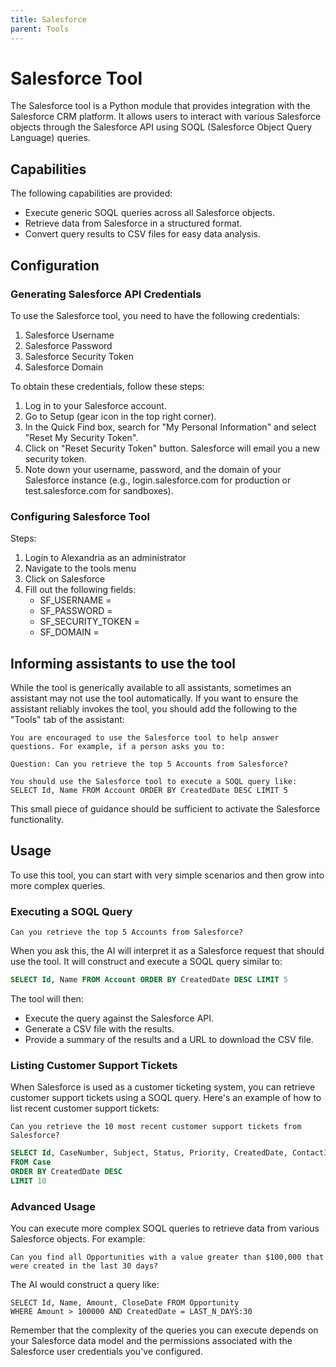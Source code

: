 ```yaml
---
title: Salesforce
parent: Tools
---
```


# Salesforce Tool

The Salesforce tool is a Python module that provides integration with the Salesforce CRM platform. It allows users to interact with various Salesforce objects through the Salesforce API using SOQL (Salesforce Object Query Language) queries.

## Capabilities

The following capabilities are provided:

* Execute generic SOQL queries across all Salesforce objects.
* Retrieve data from Salesforce in a structured format.
* Convert query results to CSV files for easy data analysis.

## Configuration

### Generating Salesforce API Credentials

To use the Salesforce tool, you need to have the following credentials:

1. Salesforce Username
2. Salesforce Password
3. Salesforce Security Token
4. Salesforce Domain

To obtain these credentials, follow these steps:

1. Log in to your Salesforce account.
2. Go to Setup (gear icon in the top right corner).
3. In the Quick Find box, search for "My Personal Information" and select "Reset My Security Token".
4. Click on "Reset Security Token" button. Salesforce will email you a new security token.
5. Note down your username, password, and the domain of your Salesforce instance (e.g., login.salesforce.com for production or test.salesforce.com for sandboxes).

### Configuring Salesforce Tool

Steps:

1. Login to Alexandria as an administrator 
2. Navigate to the tools menu
3. Click on Salesforce
4. Fill out the following fields:
   * SF_USERNAME = <Your Salesforce Username>
   * SF_PASSWORD = <Your Salesforce Password>
   * SF_SECURITY_TOKEN = <Your Salesforce Security Token>
   * SF_DOMAIN = <Your Salesforce Domain>

## Informing assistants to use the tool

While the tool is generically available to all assistants, sometimes an assistant may not use the tool automatically. If you want to ensure the assistant reliably invokes the tool, you should add the following to the "Tools" tab of the assistant:

```
You are encouraged to use the Salesforce tool to help answer questions. For example, if a person asks you to:

Question: Can you retrieve the top 5 Accounts from Salesforce?

You should use the Salesforce tool to execute a SOQL query like:
SELECT Id, Name FROM Account ORDER BY CreatedDate DESC LIMIT 5
```

This small piece of guidance should be sufficient to activate the Salesforce functionality.

## Usage

To use this tool, you can start with very simple scenarios and then grow into more complex queries.

### Executing a SOQL Query

```
Can you retrieve the top 5 Accounts from Salesforce?
```

When you ask this, the AI will interpret it as a Salesforce request that should use the tool. It will construct and execute a SOQL query similar to:

```sql
SELECT Id, Name FROM Account ORDER BY CreatedDate DESC LIMIT 5
```

The tool will then:

* Execute the query against the Salesforce API.
* Generate a CSV file with the results.
* Provide a summary of the results and a URL to download the CSV file.

### Listing Customer Support Tickets

When Salesforce is used as a customer ticketing system, you can retrieve customer support tickets using a SOQL query. Here's an example of how to list recent customer support tickets:

```
Can you retrieve the 10 most recent customer support tickets from Salesforce?
```

```sql
SELECT Id, CaseNumber, Subject, Status, Priority, CreatedDate, ContactId, AccountId 
FROM Case 
ORDER BY CreatedDate DESC 
LIMIT 10
```


### Advanced Usage
You can execute more complex SOQL queries to retrieve data from various Salesforce objects. For example:

```
Can you find all Opportunities with a value greater than $100,000 that were created in the last 30 days?
```
The AI would construct a query like:

```
SELECT Id, Name, Amount, CloseDate FROM Opportunity 
WHERE Amount > 100000 AND CreatedDate = LAST_N_DAYS:30
```

Remember that the complexity of the queries you can execute depends on your Salesforce data model and the permissions associated with the Salesforce user credentials you've configured.

